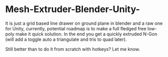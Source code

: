 # Mesh-Extruder-Blender-Unity-
It is just a grid based line drawer on ground plane in blender and a raw one for Unity, currently, potential roadmap is to make a full fledged free low-poly make it quick solution.
In the end you get a quickly extruded N-Gon (will add a toggle auto a triangulate and tris to quad later).

Still better than to do it from scratch with hotkeys? Let me know.
